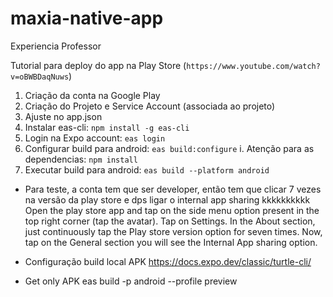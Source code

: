 # maxia-native-app
Experiencia Professor

Tutorial para deploy do app na Play Store (`https://www.youtube.com/watch?v=oBWBDaqNuws`)
1. Criação da conta na Google Play
2. Criação do Projeto e Service Account (associada ao projeto)
3. Ajuste no app.json
4. Instalar eas-cli: `npm install -g eas-cli`
5. Login na Expo account: `eas login`
6. Configurar build para android: `eas build:configure`
    i. Atenção para as dependencias: `npm install`
7. Executar build para android: `eas build --platform android`


* Para teste, a conta tem que ser developer, então tem que clicar 7 vezes na versão da play store e dps ligar o internal app sharing kkkkkkkkkk
Open the play store app and tap on the side menu option present in the top right corner (tap the avatar).
Tap on Settings.
In the About section, just continuously tap the Play store version option for seven times.
Now, tap on the General section you will see the Internal App sharing option.

* Configuração build local APK https://docs.expo.dev/classic/turtle-cli/

* Get only APK eas build -p android --profile preview